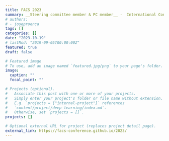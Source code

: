 ```yaml
---
title: FACS 2023
summary: __Steering committee member & PC member__ -  International Conference on Formal Aspects of Component Software 
# authors:
# - joseproenca
tags: []
categories: []
date: "2023-10-19"
# lastMod: "2019-09-05T00:00:00Z"
featured: true
draft: false

# Featured image
# To use, add an image named `featured.jpg/png` to your page's folder. 
image:
  caption: ""
  focal_point: ""

# Projects (optional).
#   Associate this post with one or more of your projects.
#   Simply enter your project's folder or file name without extension.
#   E.g. `projects = ["internal-project"]` references 
#   `content/project/deep-learning/index.md`.
#   Otherwise, set `projects = []`.
projects: []

# Optional external URL for project (replaces project detail page).
external_link: https://facs-conference.github.io/2023/
---
```

